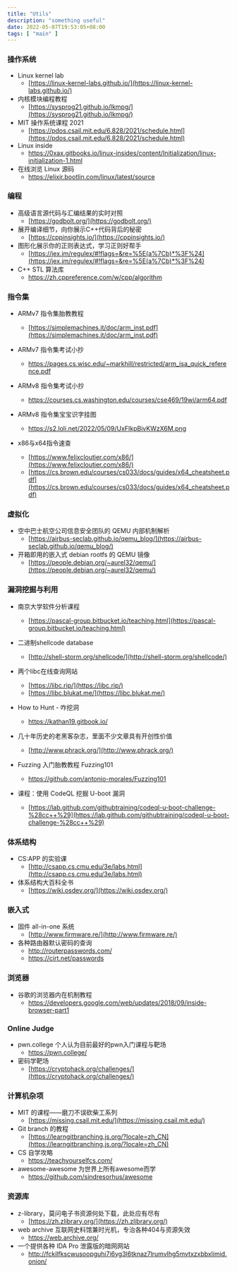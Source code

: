 ```yaml
---
title: "Utils"
description: "something useful"
date: 2022-05-07T19:53:05+08:00
tags: [ "main" ]
---
```




### 操作系统

- Linux kernel lab
  - [https://linux-kernel-labs.github.io/](https://linux-kernel-labs.github.io/)
- 内核模块编程教程
  - [https://sysprog21.github.io/lkmpg/](https://sysprog21.github.io/lkmpg/)
- MIT 操作系统课程 2021
  - [https://pdos.csail.mit.edu/6.828/2021/schedule.html](https://pdos.csail.mit.edu/6.828/2021/schedule.html)
- Linux inside
  - https://0xax.gitbooks.io/linux-insides/content/Initialization/linux-initialization-1.html
- 在线浏览 Linux 源码
  - https://elixir.bootlin.com/linux/latest/source




### 编程

- 高级语言源代码与汇编结果的实时对照
  - [https://godbolt.org/](https://godbolt.org/)
- 展开编译细节，向你展示C++代码背后的秘密
  - [https://cppinsights.io/](https://cppinsights.io/)
- 图形化展示你的正则表达式，学习正则好帮手
  - [https://jex.im/regulex/#!flags=&re=%5E(a%7Cb)*%3F%24](https://jex.im/regulex/#!flags=&re=%5E(a%7Cb)*%3F%24)
- C++ STL 算法库
  - https://zh.cppreference.com/w/cpp/algorithm



### 指令集

- ARMv7 指令集胎教教程
  - [https://simplemachines.it/doc/arm_inst.pdf](https://simplemachines.it/doc/arm_inst.pdf)
- ARMv7 指令集考试小抄
  - https://pages.cs.wisc.edu/~markhill/restricted/arm_isa_quick_reference.pdf
- ARMv8 指令集考试小抄
  - https://courses.cs.washington.edu/courses/cse469/19wi/arm64.pdf

- ARMv8 指令集宝宝识字挂图
  - https://s2.loli.net/2022/05/09/UxFIkpBivKWzX6M.png

- x86与x64指令速查
  - [https://www.felixcloutier.com/x86/](https://www.felixcloutier.com/x86/)
  - [https://cs.brown.edu/courses/cs033/docs/guides/x64_cheatsheet.pdf](https://cs.brown.edu/courses/cs033/docs/guides/x64_cheatsheet.pdf)



### 虚拟化

- 空中巴士航空公司信息安全团队的 QEMU 内部机制解析
  - [https://airbus-seclab.github.io/qemu_blog/](https://airbus-seclab.github.io/qemu_blog/)
- 开箱即用的嵌入式 debian rootfs 的 QEMU 镜像
  - [https://people.debian.org/~aurel32/qemu/](https://people.debian.org/~aurel32/qemu/)



### 漏洞挖掘与利用

- 南京大学软件分析课程
  - [https://pascal-group.bitbucket.io/teaching.html](https://pascal-group.bitbucket.io/teaching.html)
- 二进制shellcode database
  - [http://shell-storm.org/shellcode/](http://shell-storm.org/shellcode/)
- 两个libc在线查询网站
  - [https://libc.rip/](https://libc.rip/)
  - [https://libc.blukat.me/](https://libc.blukat.me/)
- How to Hunt - 咋挖洞
  - https://kathan19.gitbook.io/
- 几十年历史的老黑客杂志，里面不少文章具有开创性价值
  - [http://www.phrack.org/](http://www.phrack.org/)

- Fuzzing 入门胎教教程 Fuzzing101
  - https://github.com/antonio-morales/Fuzzing101
- 课程：使用 CodeQL 挖掘 U-boot 漏洞
  - [https://lab.github.com/githubtraining/codeql-u-boot-challenge-%28cc++%29](https://lab.github.com/githubtraining/codeql-u-boot-challenge-%28cc++%29)




### 体系结构

- CS:APP 的实验课
  - [http://csapp.cs.cmu.edu/3e/labs.html](http://csapp.cs.cmu.edu/3e/labs.html)
- 体系结构大百科全书
  - [https://wiki.osdev.org/](https://wiki.osdev.org/)



### 嵌入式

- 固件 all-in-one 系统
  - [http://www.firmware.re/](http://www.firmware.re/)
- 各种路由器默认密码的查询
  - http://routerpasswords.com/
  - https://cirt.net/passwords



### 浏览器

- 谷歌的浏览器内在机制教程
  - https://developers.google.com/web/updates/2018/09/inside-browser-part1



### Online Judge

- pwn.college 个人认为目前最好的pwn入门课程与靶场
  - https://pwn.college/
- 密码学靶场
  - [https://cryptohack.org/challenges/](https://cryptohack.org/challenges/)



### 计算机杂项

- MIT 的课程——磨刀不误砍柴工系列
  - [https://missing.csail.mit.edu/](https://missing.csail.mit.edu/)
- Git branch 的教程
  - [https://learngitbranching.js.org/?locale=zh_CN](https://learngitbranching.js.org/?locale=zh_CN)
- CS 自学攻略
  - https://teachyourselfcs.com/
- awesome-awesome 为世界上所有awesome而学
  - https://github.com/sindresorhus/awesome



### 资源库

- z-library，莫问电子书资源何处下载，此处应有尽有
  - [https://zh.zlibrary.org/](https://zh.zlibrary.org/)
- web archive 互联网史料馆兼时光机，专治各种404与资源失效
  - https://web.archive.org/
- 一个提供各种 IDA Pro 泄露版的暗网网站
  - http://fckilfkscwusoopguhi7i6yg3l6tknaz7lrumvlhg5mvtxzxbbxlimid.onion/
